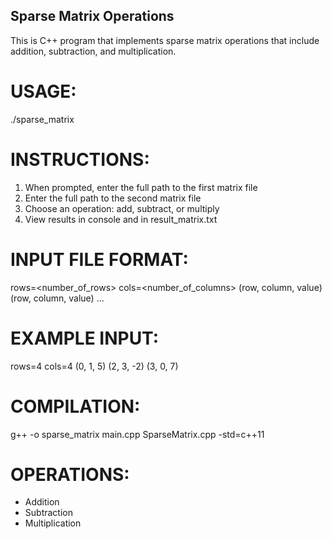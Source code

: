 ## Sparse Matrix Operations

This is C++ program that implements sparse matrix operations that 
include addition, subtraction, and multiplication.

# USAGE:
  ./sparse_matrix

# INSTRUCTIONS:
  1. When prompted, enter the full path to the first matrix file
  2. Enter the full path to the second matrix file
  3. Choose an operation: add, subtract, or multiply
  4. View results in console and in result_matrix.txt

# INPUT FILE FORMAT:
  rows=<number_of_rows>
  cols=<number_of_columns>
  (row, column, value)
  (row, column, value)
  ...

# EXAMPLE INPUT:
  rows=4
  cols=4
  (0, 1, 5)
  (2, 3, -2)
  (3, 0, 7)

# COMPILATION:
  g++ -o sparse_matrix main.cpp SparseMatrix.cpp -std=c++11

# OPERATIONS:
  - Addition
  - Subtraction
  - Multiplication
